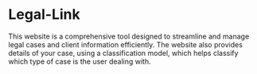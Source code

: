 # Legal-Link
This website is a comprehensive tool designed to streamline and manage legal cases and client information efficiently. The website also provides details of your case, using a classification model, which helps classify which type of case is the user dealing with.
